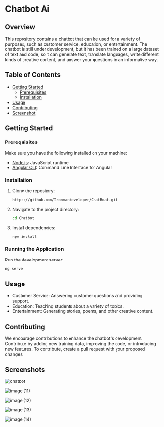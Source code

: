 # Chatbot Ai

## Overview

This repository contains a chatbot that can be used for a variety of purposes, such as customer service, education, or entertainment. The chatbot is still under development, but it has been trained on a large dataset of text and code, so it can generate text, translate languages, write different kinds of creative content, and answer your questions in an informative way.

## Table of Contents

- [Getting Started](#getting-started)
  - [Prerequisites](#prerequisites)
  - [Installation](#installation)
- [Usage](#usage)
- [Contributing](#contributing)
- [Screenshot](#screenshots)


## Getting Started

### Prerequisites

Make sure you have the following installed on your machine:

- [Node.js](https://nodejs.org/): JavaScript runtime
- [Angular CLI](https://angular.io/cli): Command Line Interface for Angular

### Installation

1. Clone the repository:

    ```bash
    https://github.com/Ironmandeveloper/ChatBoat.git
    ```

2. Navigate to the project directory:

    ```bash
    cd Chatbot
    ```

3. Install dependencies:

    ```bash
    npm install
    ```

### Running the Application

Run the development server:

```bash
ng serve
```

## Usage

- Customer Service: Answering customer questions and providing support.
- Education: Teaching students about a variety of topics.
- Entertainment: Generating stories, poems, and other creative content.

## Contributing

We encourage contributions to enhance the chatbot's development. Contribute by adding new training data, improving the code, or introducing new features. To contribute, create a pull request with your proposed changes.

## Screenshots

![chatbot](https://github.com/Ironmandeveloper/ChatBoat/assets/139443148/ec37cf17-82be-40f9-b09f-678b0cb9da56)


![image (11)](https://github.com/Ironmandeveloper/ChatBoat/assets/139443148/20b02abe-26ff-43d4-b4bd-f8560f18acda)


![image (12)](https://github.com/Ironmandeveloper/ChatBoat/assets/139443148/42806e80-f4c1-446f-8fb6-3d5f7dee870a)


![image (13)](https://github.com/Ironmandeveloper/ChatBoat/assets/139443148/40c88523-ae0e-43f6-9df6-fbb3300a333e)


![image (14)](https://github.com/Ironmandeveloper/ChatBoat/assets/139443148/b56e8b97-bfc7-4fce-9280-19f7e4beb031)

